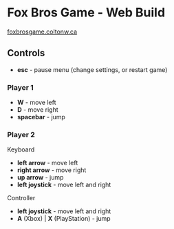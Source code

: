 # Fox Bros Game - Web Build
[foxbrosgame.coltonw.ca](https://foxbrosgame.coltonw.ca)

## Controls
- **esc** - pause menu (change settings, or restart game)

### Player 1
- **W** - move left
- **D** - move right
- **spacebar** - jump

### Player 2
Keyboard
- **left arrow** - move left
- **right arrow** - move right
- **up arrow** - jump
- **left joystick** - move left and right

Controller
- **left joystick** - move left and right
- **A** (Xbox) | **X** (PlayStation) - jump
